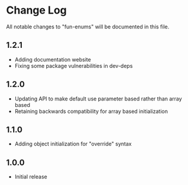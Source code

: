 # Change Log

All notable changes to "fun-enums" will be documented in this file.

## 1.2.1

- Adding documentation website
- Fixing some package vulnerabilities in dev-deps

## 1.2.0

- Updating API to make default use parameter based rather than array based
- Retaining backwards compatibility for array based initialization

## 1.1.0

- Adding object initialization for "override" syntax

## 1.0.0

- Initial release
